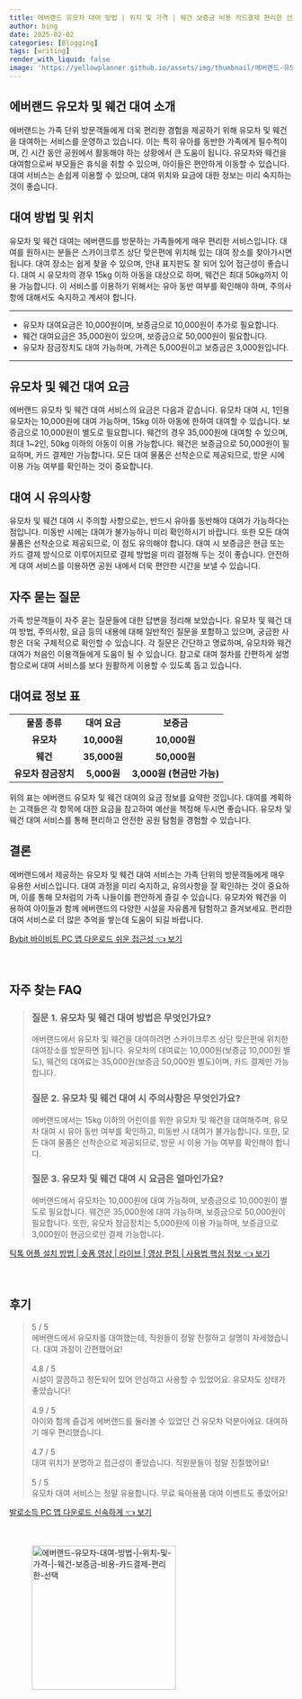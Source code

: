 ```yaml
---
title: 에버랜드 유모차 대여 방법 | 위치 및 가격 | 웨건 보증금 비용 카드결제 편리한 선택
author: bing
date: 2025-02-02
categories: [Blogging]
tags: [writing]
render_with_liquid: false
image: 'https://yellowplanner.github.io/assets/img/thumbnail/에버랜드-유모차-대여-방법-|-위치-및-가격-|-웨건-보증금-비용-카드결제-편리한-선택.webp'
---
```



<h2 id='에버랜드_유모차_및_웨건_대여_소개'>에버랜드 유모차 및 웨건 대여 소개</h2>

<p>에버랜드는 가족 단위 방문객들에게 더욱 편리한 경험을 제공하기 위해 유모차 및 웨건을 대여하는 서비스를 운영하고 있습니다. 이는 특히 유아를 동반한 가족에게 필수적이며, 긴 시간 동안 공원에서 활동해야 하는 상황에서 큰 도움이 됩니다. 유모차와 웨건을 대여함으로써 부모들은 휴식을 취할 수 있으며, 아이들은 편안하게 이동할 수 있습니다. 대여 서비스는 손쉽게 이용할 수 있으며, 대여 위치와 요금에 대한 정보는 미리 숙지하는 것이 좋습니다.</p>

<h2 id='대여_방법_및_위치'>대여 방법 및 위치</h2>

<p>유모차 및 웨건 대여는 에버랜드를 방문하는 가족들에게 매우 편리한 서비스입니다. 대여를 원하시는 분들은 스카이크루즈 상단 맞은편에 위치해 있는 대여 장소를 찾아가시면 됩니다. 대여 장소는 쉽게 찾을 수 있으며, 안내 표지판도 잘 되어 있어 접근성이 좋습니다. 대여 시 유모차의 경우 15kg 이하 아동을 대상으로 하며, 웨건은 최대 50kg까지 이용 가능합니다. 이 서비스를 이용하기 위해서는 유아 동반 여부를 확인해야 하며, 주의사항에 대해서도 숙지하고 계셔야 합니다.</p>

<hr />

<ul>
    <li>유모차 대여요금은 10,000원이며, 보증금으로 10,000원이 추가로 필요합니다.</li>
    <li>웨건 대여요금은 35,000원이 있으며, 보증금으로 50,000원이 필요합니다.</li>
    <li>유모차 잠금장치도 대여 가능하며, 가격은 5,000원이고 보증금은 3,000원입니다.</li>
</ul>

<hr />

<h2 id='유모차_및_웨건_대여_요금'>유모차 및 웨건 대여 요금</h2>

<p>에버랜드 유모차 및 웨건 대여 서비스의 요금은 다음과 같습니다. 유모차 대여 시, 1인용 유모차는 10,000원에 대여 가능하며, 15kg 이하 아동에 한하여 대여할 수 있습니다. 보증금으로 10,000원이 별도로 필요합니다. 웨건의 경우 35,000원에 대여할 수 있으며, 최대 1~2인, 50kg 이하의 아동이 이용 가능합니다. 웨건은 보증금으로 50,000원이 필요하며, 카드 결제만 가능합니다. 모든 대여 물품은 선착순으로 제공되므로, 방문 시에 이용 가능 여부를 확인하는 것이 중요합니다.</p>

<h2 id='대여_시_유의사항'>대여 시 유의사항</h2>

<p>유모차 및 웨건 대여 시 주의할 사항으로는, 반드시 유아를 동반해야 대여가 가능하다는 점입니다. 미동반 시에는 대여가 불가능하니 미리 확인하시기 바랍니다. 또한 모든 대여 물품은 선착순으로 제공되므로, 이 점도 유의해야 합니다. 대여 시 보증금은 현금 또는 카드 결제 방식으로 이루어지므로 결제 방법을 미리 결정해 두는 것이 좋습니다. 안전하게 대여 서비스를 이용하면 공원 내에서 더욱 편안한 시간을 보낼 수 있습니다.</p>

<h2 id='자주묻는질문'>자주 묻는 질문</h2>

<p>가족 방문객들이 자주 묻는 질문들에 대한 답변을 정리해 보았습니다. 유모차 및 웨건 대여 방법, 주의사항, 요금 등의 내용에 대해 일반적인 질문을 포함하고 있으며, 궁금한 사항은 더욱 구체적으로 확인할 수 있습니다. 각 질문은 간단하고 명료하며, 유모차와 웨건 대여가 처음인 이용객들에게 도움이 될 수 있습니다. 참고로 대여 절차를 간편하게 설명함으로써 대여 서비스를 보다 원활하게 이용할 수 있도록 돕고 있습니다.</p>

<h2 id='대여료_표'>대여료 정보 표</h2>

<table>
    <tr>
        <td style="text-align: center; height: 17px;"><b>물품 종류</b></td>
        <td style="text-align: center; height: 17px;"><b>대여 요금</b></td>
        <td style="text-align: center; height: 17px;"><b>보증금</b></td>
    </tr>
    <tr>
        <td style="text-align: center; height: 17px;"><b>유모차</b></td>
        <td style="text-align: center; height: 17px;"><b>10,000원</b></td>
        <td style="text-align: center; height: 17px;"><b>10,000원</b></td>
    </tr>
    <tr>
        <td style="text-align: center; height: 17px;"><b>웨건</b></td>
        <td style="text-align: center; height: 17px;"><b>35,000원</b></td>
        <td style="text-align: center; height: 17px;"><b>50,000원</b></td>
    </tr>
    <tr>
        <td style="text-align: center; height: 17px;"><b>유모차 잠금장치</b></td>
        <td style="text-align: center; height: 17px;"><b>5,000원</b></td>
        <td style="text-align: center; height: 17px;"><b>3,000원 (현금만 가능)</b></td>
    </tr>
</table>

<p>위의 표는 에버랜드 유모차 및 웨건 대여의 요금 정보를 요약한 것입니다. 대여를 계획하는 고객들은 각 항목에 대한 요금을 참고하여 예산을 책정해 두시면 좋습니다. 유모차 및 웨건 대여 서비스를 통해 편리하고 안전한 공원 탐험을 경험할 수 있습니다.</p>

<h2 id='결론'>결론</h2>

<p>에버랜드에서 제공하는 유모차 및 웨건 대여 서비스는 가족 단위의 방문객들에게 매우 유용한 서비스입니다. 대여 과정을 미리 숙지하고, 유의사항을 잘 확인하는 것이 중요하며, 이를 통해 모처럼의 가족 나들이를 편안하게 즐길 수 있습니다. 유모차와 웨건을 이용하여 아이들과 함께 에버랜드의 다양한 시설을 자유롭게 탐험하고 즐겨보세요. 편리한 대여 서비스로 더 많은 추억을 쌓는데 도움이 되길 바랍니다.</p>


<p><a class="click-button" title="Bybit 바이비트 PC 앱 다운로드 쉬운 접근성" href="https://yellowplanner.github.io/posts/Bybit-%EB%B0%94%EC%9D%B4%EB%B9%84%ED%8A%B8-PC-%EC%95%B1-%EB%8B%A4%EC%9A%B4%EB%A1%9C%EB%93%9C-%EC%89%AC%EC%9A%B4-%EC%A0%91%EA%B7%BC%EC%84%B1/" rel="dofollow">Bybit 바이비트 PC 앱 다운로드 쉬운 접근성 👈 보기</a></p><br>
<h2 id='자주_찾는_FAQ'>자주 찾는 FAQ</h2>
<div itemscope="" itemtype="https://schema.org/FAQPage"> 
<blockquote> 
<div itemscope="" itemprop="mainEntity" itemtype="https://schema.org/Question"> 
<h3 itemprop="name">질문 1. 유모차 및 웨건 대여 방법은 무엇인가요?</h3> 
<div itemscope="" itemprop="acceptedAnswer" itemtype="https://schema.org/Answer"> 
<span itemprop="text"> 
<p>에버랜드에서 유모차 및 웨건을 대여하려면 스카이크루즈 상단 맞은편에 위치한 대여장소를 방문하면 됩니다. 유모차의 대여료는 10,000원(보증금 10,000원 별도), 웨건의 대여료는 35,000원(보증금 50,000원 별도)이며, 카드 결제만 가능합니다.</p> 
</span> 
</div> 
</div> 

<div itemscope="" itemprop="mainEntity" itemtype="https://schema.org/Question"> 
<h3 itemprop="name">질문 2. 유모차 및 웨건 대여 시 주의사항은 무엇인가요?</h3> 
<div itemscope="" itemprop="acceptedAnswer" itemtype="https://schema.org/Answer"> 
<span itemprop="text"> 
<p>에버랜드에서는 15kg 이하의 어린이를 위한 유모차 및 웨건을 대여해주며, 유모차 대여 시 유아 동반 여부를 확인하고, 미동반 시 대여가 불가능합니다. 또한, 모든 대여 물품은 선착순으로 제공되므로, 방문 시 이용 가능 여부를 확인해야 합니다.</p> 
</span> 
</div> 
</div> 

<div itemscope="" itemprop="mainEntity" itemtype="https://schema.org/Question"> 
<h3 itemprop="name">질문 3. 유모차 및 웨건 대여 시 요금은 얼마인가요?</h3> 
<div itemscope="" itemprop="acceptedAnswer" itemtype="https://schema.org/Answer"> 
<span itemprop="text"> 
<p>에버랜드에서 유모차는 10,000원에 대여 가능하며, 보증금으로 10,000원이 별도로 필요합니다. 웨건은 35,000원에 대여 가능하며, 보증금으로 50,000원이 필요합니다. 또한, 유모차 잠금장치는 5,000원에 이용 가능하며, 보증금으로 3,000원이 현금으로만 결제 가능합니다.</p> 
</span> 
</div> 
</div> 
</blockquote> 
</div>
<p><a class="click-button" title="틱톡 어플 설치 방법 | 숏폼 영상 | 라이브 | 영상 편집 | 사용법 핵심 정보" href="https://yellowplanner.github.io/posts/%ED%8B%B1%ED%86%A1-%EC%96%B4%ED%94%8C-%EC%84%A4%EC%B9%98-%EB%B0%A9%EB%B2%95-%EC%88%8F%ED%8F%BC-%EC%98%81%EC%83%81-%EB%9D%BC%EC%9D%B4%EB%B8%8C-%EC%98%81%EC%83%81-%ED%8E%B8%EC%A7%91-%EC%82%AC%EC%9A%A9%EB%B2%95-%ED%95%B5%EC%8B%AC-%EC%A0%95%EB%B3%B4/" rel="dofollow">틱톡 어플 설치 방법 | 숏폼 영상 | 라이브 | 영상 편집 | 사용법 핵심 정보 👈 보기</a></p><br>
<h2 id='후기'>후기</h2>
<div itemscope itemtype="https://schema.org/Product">
  <blockquote>
  <div itemprop="review" itemscope itemtype="https://schema.org/Review">
      <div itemprop="reviewRating" itemscope itemtype="https://schema.org/Rating"> <span itemprop="ratingValue">5</span> / <span itemprop="bestRating">5</span> </div>
      <span itemprop="reviewBody">에버랜드에서 유모차를 대여했는데, 직원들이 정말 친절하고 설명이 자세했습니다. 대여 과정이 간편했어요!</span>
  </div>
  <br>
  <div itemprop="review" itemscope itemtype="https://schema.org/Review">
      <div itemprop="reviewRating" itemscope itemtype="https://schema.org/Rating"> <span itemprop="ratingValue">4.8</span> / <span itemprop="bestRating">5</span> </div>
      <span itemprop="reviewBody">시설이 깔끔하고 정돈되어 있어 안심하고 사용할 수 있었어요. 유모차도 상태가 좋았습니다!</span>
  </div>
  <br>
  <div itemprop="review" itemscope itemtype="https://schema.org/Review">
      <div itemprop="reviewRating" itemscope itemtype="https://schema.org/Rating"> <span itemprop="ratingValue">4.9</span> / <span itemprop="bestRating">5</span> </div>
      <span itemprop="reviewBody">아이와 함께 즐겁게 에버랜드를 둘러볼 수 있었던 건 유모차 덕분이에요. 대여하기 매우 편리했습니다.</span>
  </div>
  <br>
  <div itemprop="review" itemscope itemtype="https://schema.org/Review">
      <div itemprop="reviewRating" itemscope itemtype="https://schema.org/Rating"> <span itemprop="ratingValue">4.7</span> / <span itemprop="bestRating">5</span> </div>
      <span itemprop="reviewBody">대여 위치가 분명하고 접근성이 좋았습니다. 직원분들이 정말 친절했어요!</span>
  </div>
  <br>
  <div itemprop="review" itemscope itemtype="https://schema.org/Review">
      <div itemprop="reviewRating" itemscope itemtype="https://schema.org/Rating"> <span itemprop="ratingValue">5</span> / <span itemprop="bestRating">5</span> </div>
      <span itemprop="reviewBody">유모차 대여 서비스는 정말 유용합니다. 무료 육아용품 대여 이벤트도 좋았어요!</span>
  </div>
  </blockquote>
</div>
<p><a class="click-button" title="발로소득 PC 앱 다운로드 신속하게" href="https://yellowplanner.github.io/posts/%EB%B0%9C%EB%A1%9C%EC%86%8C%EB%93%9D-PC-%EC%95%B1-%EB%8B%A4%EC%9A%B4%EB%A1%9C%EB%93%9C-%EC%8B%A0%EC%86%8D%ED%95%98%EA%B2%8C/" rel="dofollow">발로소득 PC 앱 다운로드 신속하게 👈 보기</a></p><br>
<figure class="image"><img src="https://yellowplanner.github.io/assets/img/thumbnail/에버랜드-유모차-대여-방법-|-위치-및-가격-|-웨건-보증금-비용-카드결제-편리한-선택.webp" alt="에버랜드-유모차-대여-방법-|-위치-및-가격-|-웨건-보증금-비용-카드결제-편리한-선택" width="256" height="256"></figure>
